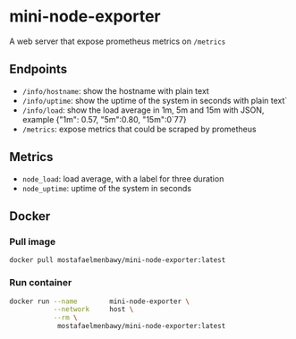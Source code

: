# mini-node-exporter

A web server that expose prometheus metrics on `/metrics`

## Endpoints

- `/info/hostname`: show the hostname with plain text
- `/info/uptime`: show the uptime of the system in seconds with plain text`
- `/info/load`: show the load average in 1m, 5m and 15m with JSON, example {"1m": 0.57, "5m":0.80, "15m":0`77}
- `/metrics`: expose metrics that could be scraped by prometheus

## Metrics

- `node_load`: load average, with a label for three duration
- `node_uptime`: uptime of the system in seconds

## Docker

### Pull image

`docker pull mostafaelmenbawy/mini-node-exporter:latest`

### Run container

```sh
docker run --name        mini-node-exporter \
           --network     host \
           --rm \
            mostafaelmenbawy/mini-node-exporter:latest
```
